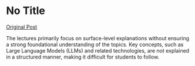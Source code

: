 # No Title

[Original Post](https://discourse.onlinedegree.iitm.ac.in/t/166303/1)

<p>The lectures primarily focus on surface-level explanations without ensuring a strong foundational understanding of the topics. Key concepts, such as Large Language Models (LLMs) and related technologies, are not explained in a structured manner, making it difficult for students to follow.</p>